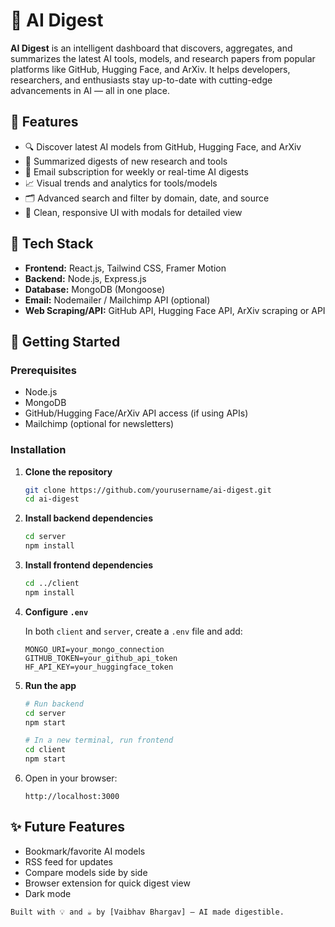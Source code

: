 # 🤖 AI Digest

**AI Digest** is an intelligent dashboard that discovers, aggregates, and summarizes the latest AI tools, models, and research papers from popular platforms like GitHub, Hugging Face, and ArXiv. It helps developers, researchers, and enthusiasts stay up-to-date with cutting-edge advancements in AI — all in one place.

## 📌 Features

* 🔍 Discover latest AI models from GitHub, Hugging Face, and ArXiv
* 🧠 Summarized digests of new research and tools
* 📨 Email subscription for weekly or real-time AI digests
* 📈 Visual trends and analytics for tools/models
* 🗂️ Advanced search and filter by domain, date, and source
* 💬 Clean, responsive UI with modals for detailed view

## 💠 Tech Stack

* **Frontend:** React.js, Tailwind CSS, Framer Motion
* **Backend:** Node.js, Express.js
* **Database:** MongoDB (Mongoose)
* **Email:** Nodemailer / Mailchimp API (optional)
* **Web Scraping/API:** GitHub API, Hugging Face API, ArXiv scraping or API

## 🚀 Getting Started

### Prerequisites

* Node.js
* MongoDB
* GitHub/Hugging Face/ArXiv API access (if using APIs)
* Mailchimp (optional for newsletters)

### Installation

1. **Clone the repository**

   ```bash
   git clone https://github.com/yourusername/ai-digest.git
   cd ai-digest
   ```

2. **Install backend dependencies**

   ```bash
   cd server
   npm install
   ```

3. **Install frontend dependencies**

   ```bash
   cd ../client
   npm install
   ```

4. **Configure `.env`**

   In both `client` and `server`, create a `.env` file and add:

   ```env
   MONGO_URI=your_mongo_connection
   GITHUB_TOKEN=your_github_api_token
   HF_API_KEY=your_huggingface_token
   ```

5. **Run the app**

   ```bash
   # Run backend
   cd server
   npm start

   # In a new terminal, run frontend
   cd client
   npm start
   ```

6. Open in your browser:

   ```
   http://localhost:3000
   ```



## ✨ Future Features

* Bookmark/favorite AI models
* RSS feed for updates
* Compare models side by side
* Browser extension for quick digest view
* Dark mode

```
Built with 💡 and ☕ by [Vaibhav Bhargav] – AI made digestible.
```
